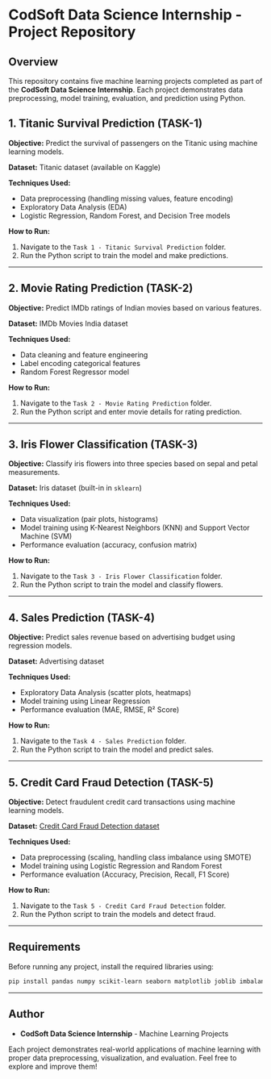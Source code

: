 # CodSoft Data Science Internship - Project Repository

## Overview
This repository contains five machine learning projects completed as part of the **CodSoft Data Science Internship**. Each project demonstrates data preprocessing, model training, evaluation, and prediction using Python.

## 1. Titanic Survival Prediction (TASK-1)
**Objective:** Predict the survival of passengers on the Titanic using machine learning models.

**Dataset:** Titanic dataset (available on Kaggle)

**Techniques Used:**
- Data preprocessing (handling missing values, feature encoding)
- Exploratory Data Analysis (EDA)
- Logistic Regression, Random Forest, and Decision Tree models

**How to Run:**
1. Navigate to the `Task 1 - Titanic Survival Prediction` folder.
2. Run the Python script to train the model and make predictions.

---

## 2. Movie Rating Prediction (TASK-2)
**Objective:** Predict IMDb ratings of Indian movies based on various features.

**Dataset:** IMDb Movies India dataset

**Techniques Used:**
- Data cleaning and feature engineering
- Label encoding categorical features
- Random Forest Regressor model

**How to Run:**
1. Navigate to the `Task 2 - Movie Rating Prediction` folder.
2. Run the Python script and enter movie details for rating prediction.

---

## 3. Iris Flower Classification (TASK-3)
**Objective:** Classify iris flowers into three species based on sepal and petal measurements.

**Dataset:** Iris dataset (built-in in `sklearn`)

**Techniques Used:**
- Data visualization (pair plots, histograms)
- Model training using K-Nearest Neighbors (KNN) and Support Vector Machine (SVM)
- Performance evaluation (accuracy, confusion matrix)

**How to Run:**
1. Navigate to the `Task 3 - Iris Flower Classification` folder.
2. Run the Python script to train the model and classify flowers.

---

## 4. Sales Prediction (TASK-4)
**Objective:** Predict sales revenue based on advertising budget using regression models.

**Dataset:** Advertising dataset

**Techniques Used:**
- Exploratory Data Analysis (scatter plots, heatmaps)
- Model training using Linear Regression
- Performance evaluation (MAE, RMSE, R² Score)

**How to Run:**
1. Navigate to the `Task 4 - Sales Prediction` folder.
2. Run the Python script to train the model and predict sales.

---

## 5. Credit Card Fraud Detection (TASK-5)
**Objective:** Detect fraudulent credit card transactions using machine learning models.

**Dataset:** [Credit Card Fraud Detection dataset](https://www.kaggle.com/datasets/mlg-ulb/creditcardfraud)

**Techniques Used:**
- Data preprocessing (scaling, handling class imbalance using SMOTE)
- Model training using Logistic Regression and Random Forest
- Performance evaluation (Accuracy, Precision, Recall, F1 Score)

**How to Run:**
1. Navigate to the `Task 5 - Credit Card Fraud Detection` folder.
2. Run the Python script to train the models and detect fraud.

---

## Requirements
Before running any project, install the required libraries using:
```sh
pip install pandas numpy scikit-learn seaborn matplotlib joblib imbalanced-learn
```

---

## Author
- **CodSoft Data Science Internship** - Machine Learning Projects

Each project demonstrates real-world applications of machine learning with proper data preprocessing, visualization, and evaluation. Feel free to explore and improve them! 
